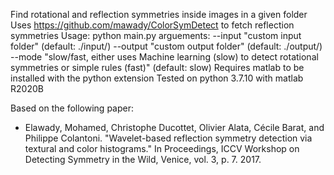 Find rotational and reflection symmetries inside images in a given folder
Uses https://github.com/mawady/ColorSymDetect to fetch reflection symmetries
Usage:
python main.py
arguements:
--input "custom input folder" (default: ./input/)
--output "custom output folder" (default: ./output/)
--mode "slow/fast, either uses Machine learning (slow) to detect rotational symmetries or simple rules (fast)" (default: slow)
Requires matlab to be installed with the python extension
Tested on python 3.7.10 with matlab R2020B

Based on the following paper:

-   Elawady, Mohamed, Christophe Ducottet, Olivier Alata, Cécile Barat, and Philippe Colantoni. "Wavelet-based reflection symmetry detection via textural and color histograms." In Proceedings, ICCV Workshop on Detecting Symmetry in the Wild, Venice, vol. 3, p. 7. 2017.

```

```
